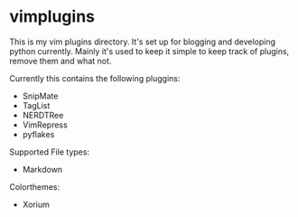 vimplugins
=========

This is my vim plugins directory. It's set up for blogging and developing python currently. Mainly it's used to keep it simple to keep track of plugins, remove them and what not.

Currently this contains the following pluggins:

* SnipMate
* TagList
* NERDTRee
* VimRepress
* pyflakes



Supported File types:
* Markdown

Colorthemes:
* Xorium
